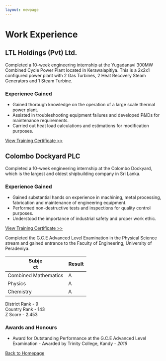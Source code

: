 ```yaml
---
layout: newpage
---
```


# Work Experience

## LTL Holdings (Pvt) Ltd.

Completed a 10-week engineering internship at the Yugadanavi 300MW Combined Cycle Power Plant located in Kerawalapitiya. This is a 2x2x1 configured power plant with 2 Gas Turbines, 2 Heat Recovery Steam Generators and 1 Steam Turbine.  

### Experience Gained

*   Gained thorough knowledge on the operation of a large scale thermal power plant.
*   Assisted in troubleshooting equipment failures and developed P&IDs for maintenance requirements.
*   Carried out heat load calculations and estimations for modification purposes.

<a href="docs/Dockyard_Certificate.pdf" target="_blank">View Training Certificate >></a> 

## Colombo Dockyard PLC

Completed a 10-week engineering internship at the Colombo Dockyard, which is the largest and oldest shipbuilding company in Sri Lanka.

### Experience Gained

*   Gained substantial hands on experience in machining, metal processing, fabrication and maintenance of engineering equipment.
*   Performed non-destructive tests and inspections for quality control purposes.
*   Understood the importance of industrial safety and proper work ethic.

<a href="docs/Dockyard_Certificate.pdf" target="_blank">View Training Certificate >></a>

Completed the G.C.E Advanced Level Examination in the Physical Science stream and gained entrance to the Faculty of Engineering, University of Peradeniya.

| <span style="display: inline-block; width:50px">Subject</span>  | <span style="display: inline-block; width:50px">Result</span>  |
| --- | --- |
| Combined Mathematics  | A  |
| Physics  | A |
| Chemistry  | A |

District Rank - 9 <br/>
Country Rank - 143  <br/>
Z Score - 2.453  <br/>

### Awards and Honours

*   Award for Outstanding Performance at the G.C.E Advanced Level Examination	- Awarded by Trinity College, Kandy - _2016_




[Back to Homepage](./)
